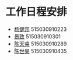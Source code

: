 # 工作日程安排
- [杨健邦](https://github.com/gocs/letmeknow/tree/master/doc/plans/515030910223.md) 515030910223
- [景致](https://github.com/gocs/letmeknow/tree/master/doc/plans/515030910301.md) 515030910301
- [陈天睿](https://github.com/gocs/letmeknow/tree/master/doc/plans/515030910289.md) 515030910289
- [陈世昊](https://github.com/gocs/letmeknow/tree/master/doc/plans/515030910435.md) 515030910435